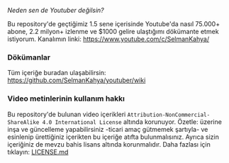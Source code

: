 *Neden sen de Youtuber değilsin?*

Bu repository'de geçtiğimiz 1.5 sene içerisinde Youtube'da nasıl 75.000+ abone, 2.2 milyon+ izlenme ve $1000 gelire ulaştığımı dökümante etmek istiyorum. Kanalımın linki:
https://www.youtube.com/c/SelmanKahya/

### Dökümanlar
Tüm içeriğe buradan ulaşabilirsin: https://github.com/SelmanKahya/youtuber/wiki

### Video metinlerinin kullanım hakkı
Bu repository'de bulunan video içerikleri `Attribution-NonCommercial-ShareAlike 4.0 International License` altında korunuyor. Özetle:
üzerine inşa ve güncelleme yapabilirsiniz -ticari amaç gütmemek şartıyla- ve esinlenip ürettiğiniz içerikten bu içeriğe atıfta bulunmalısınız. Ayrıca sizin içeriğiniz de mevzu bahis lisans altında korunmalıdır. Daha fazlası için tıklayın: [LICENSE.md](https://github.com/SelmanKahya/youtube-video/blob/master/LICENSE)
